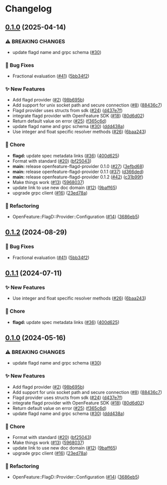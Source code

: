 # Changelog

## [0.1.0](https://github.com/open-feature/ruby-sdk-contrib/compare/openfeature-flagd-provider-v0.0.1...openfeature-flagd-provider/v0.1.0) (2025-04-14)


### ⚠ BREAKING CHANGES

* update flagd name and grpc schema ([#30](https://github.com/open-feature/ruby-sdk-contrib/issues/30))

### 🐛 Bug Fixes

* Fractional evaluation ([#41](https://github.com/open-feature/ruby-sdk-contrib/issues/41)) ([5bb34f2](https://github.com/open-feature/ruby-sdk-contrib/commit/5bb34f2f1cd880e0bc77597594cb33a2dba092e6))


### ✨ New Features

* Add flagd provider ([#2](https://github.com/open-feature/ruby-sdk-contrib/issues/2)) ([98b695b](https://github.com/open-feature/ruby-sdk-contrib/commit/98b695b05eb1525cb796479be8b36c2751297b98))
* Add support for unix socket path and secure connection ([#8](https://github.com/open-feature/ruby-sdk-contrib/issues/8)) ([88436c7](https://github.com/open-feature/ruby-sdk-contrib/commit/88436c7175373552bc7cad236297028bb655e12d))
* Flagd provider uses structs from sdk ([#24](https://github.com/open-feature/ruby-sdk-contrib/issues/24)) ([d437e7f](https://github.com/open-feature/ruby-sdk-contrib/commit/d437e7f72f3790d6c82ce1d006efdd528da7402e))
* integrate flagd provider with OpenFeature SDK ([#18](https://github.com/open-feature/ruby-sdk-contrib/issues/18)) ([80d6d02](https://github.com/open-feature/ruby-sdk-contrib/commit/80d6d028fbe762fae243d687bba7f9642bb2c116))
* Return default value on error ([#25](https://github.com/open-feature/ruby-sdk-contrib/issues/25)) ([f365c6d](https://github.com/open-feature/ruby-sdk-contrib/commit/f365c6db6ab8465c39d55764c7715f81d6d7f922))
* update flagd name and grpc schema ([#30](https://github.com/open-feature/ruby-sdk-contrib/issues/30)) ([ddd438a](https://github.com/open-feature/ruby-sdk-contrib/commit/ddd438abc3c7b6d586c36ea94060c75448e99f27))
* Use integer and float specific resolver methods ([#26](https://github.com/open-feature/ruby-sdk-contrib/issues/26)) ([6baa243](https://github.com/open-feature/ruby-sdk-contrib/commit/6baa243f7586d65796fdba9a567352c66d100fde))


### 🧹 Chore

* **flagd:** update spec metadata links ([#36](https://github.com/open-feature/ruby-sdk-contrib/issues/36)) ([400d625](https://github.com/open-feature/ruby-sdk-contrib/commit/400d6254c164b8c3623bf2b18c5bea66580b0b1a))
* Format with standard ([#20](https://github.com/open-feature/ruby-sdk-contrib/issues/20)) ([bf25043](https://github.com/open-feature/ruby-sdk-contrib/commit/bf25043f87bdd9cd2bc8527fead8f4a0c3b95eff))
* **main:** release openfeature-flagd-provider 0.1.0 ([#27](https://github.com/open-feature/ruby-sdk-contrib/issues/27)) ([3efbd68](https://github.com/open-feature/ruby-sdk-contrib/commit/3efbd68352c47fa3fe1e91e10b928288b29f5f95))
* **main:** release openfeature-flagd-provider 0.1.1 ([#37](https://github.com/open-feature/ruby-sdk-contrib/issues/37)) ([d366ded](https://github.com/open-feature/ruby-sdk-contrib/commit/d366ded62d85c9465117fcad174a47297bf9774f))
* **main:** release openfeature-flagd-provider 0.1.2 ([#42](https://github.com/open-feature/ruby-sdk-contrib/issues/42)) ([c31b99f](https://github.com/open-feature/ruby-sdk-contrib/commit/c31b99f1522d44263e36bb5adc27be90f7f67d66))
* Make things work ([#13](https://github.com/open-feature/ruby-sdk-contrib/issues/13)) ([5968037](https://github.com/open-feature/ruby-sdk-contrib/commit/5968037b7290f7f84ca96e621bf136f7c7a42e8a))
* update link to use new doc domain ([#12](https://github.com/open-feature/ruby-sdk-contrib/issues/12)) ([9baff65](https://github.com/open-feature/ruby-sdk-contrib/commit/9baff65051522705606e336ba1fe614115907418))
* upgrade grpc client ([#16](https://github.com/open-feature/ruby-sdk-contrib/issues/16)) ([23ed78a](https://github.com/open-feature/ruby-sdk-contrib/commit/23ed78a830c81030e1fb40d0aef04ea5458d2d6d))


### 🔄 Refactoring

* OpenFeature::FlagD::Provider::Configuration ([#14](https://github.com/open-feature/ruby-sdk-contrib/issues/14)) ([3686eb5](https://github.com/open-feature/ruby-sdk-contrib/commit/3686eb5c31ec0e6af97bc74ff58ffb815b78e114))

## [0.1.2](https://github.com/open-feature/ruby-sdk-contrib/compare/openfeature-flagd-provider/v0.1.1...openfeature-flagd-provider/v0.1.2) (2024-08-29)


### 🐛 Bug Fixes

* Fractional evaluation ([#41](https://github.com/open-feature/ruby-sdk-contrib/issues/41)) ([5bb34f2](https://github.com/open-feature/ruby-sdk-contrib/commit/5bb34f2f1cd880e0bc77597594cb33a2dba092e6))

## [0.1.1](https://github.com/open-feature/ruby-sdk-contrib/compare/openfeature-flagd-provider/v0.1.0...openfeature-flagd-provider/v0.1.1) (2024-07-11)


### ✨ New Features

* Use integer and float specific resolver methods ([#26](https://github.com/open-feature/ruby-sdk-contrib/issues/26)) ([6baa243](https://github.com/open-feature/ruby-sdk-contrib/commit/6baa243f7586d65796fdba9a567352c66d100fde))


### 🧹 Chore

* **flagd:** update spec metadata links ([#36](https://github.com/open-feature/ruby-sdk-contrib/issues/36)) ([400d625](https://github.com/open-feature/ruby-sdk-contrib/commit/400d6254c164b8c3623bf2b18c5bea66580b0b1a))

## [0.1.0](https://github.com/open-feature/ruby-sdk-contrib/compare/openfeature-flagd-provider-v0.0.1...openfeature-flagd-provider/v0.1.0) (2024-05-16)


### ⚠ BREAKING CHANGES

* update flagd name and grpc schema ([#30](https://github.com/open-feature/ruby-sdk-contrib/issues/30))

### ✨ New Features

* Add flagd provider ([#2](https://github.com/open-feature/ruby-sdk-contrib/issues/2)) ([98b695b](https://github.com/open-feature/ruby-sdk-contrib/commit/98b695b05eb1525cb796479be8b36c2751297b98))
* Add support for unix socket path and secure connection ([#8](https://github.com/open-feature/ruby-sdk-contrib/issues/8)) ([88436c7](https://github.com/open-feature/ruby-sdk-contrib/commit/88436c7175373552bc7cad236297028bb655e12d))
* Flagd provider uses structs from sdk ([#24](https://github.com/open-feature/ruby-sdk-contrib/issues/24)) ([d437e7f](https://github.com/open-feature/ruby-sdk-contrib/commit/d437e7f72f3790d6c82ce1d006efdd528da7402e))
* integrate flagd provider with OpenFeature SDK ([#18](https://github.com/open-feature/ruby-sdk-contrib/issues/18)) ([80d6d02](https://github.com/open-feature/ruby-sdk-contrib/commit/80d6d028fbe762fae243d687bba7f9642bb2c116))
* Return default value on error ([#25](https://github.com/open-feature/ruby-sdk-contrib/issues/25)) ([f365c6d](https://github.com/open-feature/ruby-sdk-contrib/commit/f365c6db6ab8465c39d55764c7715f81d6d7f922))
* update flagd name and grpc schema ([#30](https://github.com/open-feature/ruby-sdk-contrib/issues/30)) ([ddd438a](https://github.com/open-feature/ruby-sdk-contrib/commit/ddd438abc3c7b6d586c36ea94060c75448e99f27))


### 🧹 Chore

* Format with standard ([#20](https://github.com/open-feature/ruby-sdk-contrib/issues/20)) ([bf25043](https://github.com/open-feature/ruby-sdk-contrib/commit/bf25043f87bdd9cd2bc8527fead8f4a0c3b95eff))
* Make things work ([#13](https://github.com/open-feature/ruby-sdk-contrib/issues/13)) ([5968037](https://github.com/open-feature/ruby-sdk-contrib/commit/5968037b7290f7f84ca96e621bf136f7c7a42e8a))
* update link to use new doc domain ([#12](https://github.com/open-feature/ruby-sdk-contrib/issues/12)) ([9baff65](https://github.com/open-feature/ruby-sdk-contrib/commit/9baff65051522705606e336ba1fe614115907418))
* upgrade grpc client ([#16](https://github.com/open-feature/ruby-sdk-contrib/issues/16)) ([23ed78a](https://github.com/open-feature/ruby-sdk-contrib/commit/23ed78a830c81030e1fb40d0aef04ea5458d2d6d))


### 🔄 Refactoring

* OpenFeature::FlagD::Provider::Configuration ([#14](https://github.com/open-feature/ruby-sdk-contrib/issues/14)) ([3686eb5](https://github.com/open-feature/ruby-sdk-contrib/commit/3686eb5c31ec0e6af97bc74ff58ffb815b78e114))
